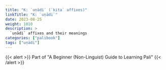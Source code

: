 ```yaml
---
title: "K: `uṇādi` (`kita` affixes)"
linkTitle: "K: `uṇādi`"
date: 2023-08-25
weight: 1010
description: >
  `uṇādi` affixes and their meanings
categories: ["palibook"]
tags: ["uṇādi"]
---
```


{{< alert >}}
Part of "A Beginner (Non-Linguist) Guide to Learning Pali"
{{< /alert >}}
